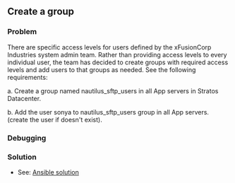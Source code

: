 ## Create a group

### Problem

There are specific access levels for users defined by the xFusionCorp Industries system admin team. Rather than providing access levels to every individual user, the team has decided to create groups with required access levels and add users to that groups as needed. See the following requirements:

a. Create a group named nautilus_sftp_users in all App servers in Stratos Datacenter.

b. Add the user sonya to nautilus_sftp_users group in all App servers. (create the user if doesn't exist).

### Debugging

### Solution

- See: [Ansible solution](solution.yaml)
